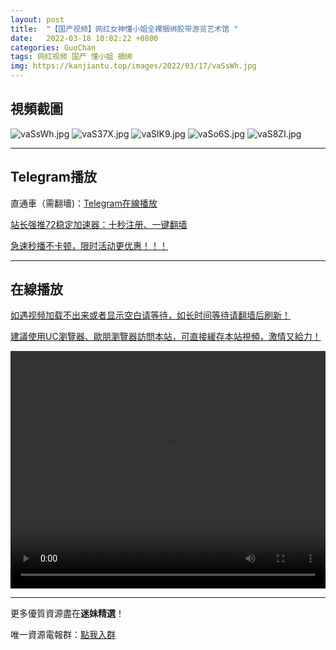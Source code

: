 ```yaml
---
layout: post
title:  "【国产视频】网红女神懂小姐全裸捆绑胶带游览艺术馆 "
date:   2022-03-18 10:02:22 +0800
categories: GuoChan
tags: 网红视频 国产 懂小姐 捆绑
img: https://kanjiantu.top/images/2022/03/17/vaSsWh.jpg
---
```



## 視頻截圖

![vaSsWh.jpg](https://kanjiantu.top/images/2022/03/17/vaSsWh.jpg)
![vaS37X.jpg](https://kanjiantu.top/images/2022/03/17/vaS37X.jpg)
![vaSlK9.jpg](https://kanjiantu.top/images/2022/03/17/vaSlK9.jpg)
![vaSo6S.jpg](https://kanjiantu.top/images/2022/03/17/vaSo6S.jpg)
![vaS8ZI.jpg](https://kanjiantu.top/images/2022/03/17/vaS8ZI.jpg)

* * *
## Telegram播放

直通車（需翻墻)：[Telegram在線播放](https://t.me/mimeijingxuan/173)

<u>站长强推72稳定加速器：[十秒注册、一键翻墙](https://www.mimei.blog/skip/vpn.html) </u>


<u>急速秒播不卡顿，限时活动更优惠！！！</u>
* * *
## 在線播放
<u>如遇视频加载不出来或者显示空白请等待，如长时间等待请翻墙后刷新！</u>

<u>建議使用UC瀏覽器、歐朋瀏覽器訪問本站，可直接緩存本站視頻，激情又給力！</u>
<center><video src="https://cdn.publer.io/uploads/videos/6246ea16db279732fb55c00d/36fcac0d76489ada17f7311ad6ad80a5.mp4" width="100%" height="380px" controls="controls"></video></center>

* * *
更多優質資源盡在**迷妹精選**！

唯一資源電報群：[點我入群](https://t.me/mimeijingxuan)


